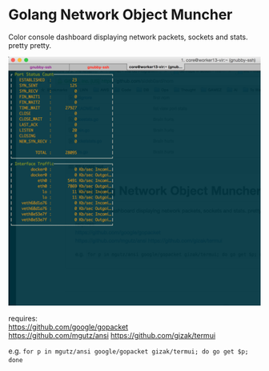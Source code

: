 Golang Network Object Muncher
=============================

Color console dashboard displaying network packets, sockets and stats.
pretty pretty.

![Alt text](./term.png?raw=true "Screenshot")

requires:  
https://github.com/google/gopacket  
https://github.com/mgutz/ansi
https://github.com/gizak/termui

e.g.
`for p in mgutz/ansi google/gopacket gizak/termui; do go get $p; done`


